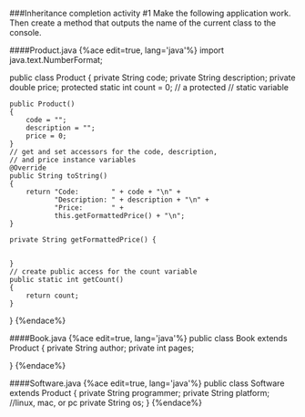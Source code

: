 ###Inheritance completion activity #1
Make the following application work. Then create a method that outputs the name of the current class to the console.

####Product.java
{%ace edit=true, lang='java'%}
import java.text.NumberFormat;

public class Product
{
    private String code;
    private String description;
    private double price;
    protected static int count = 0;   // a protected 
                                      // static variable

    public Product()
    {
        code = "";
        description = "";
        price = 0;
    }
    // get and set accessors for the code, description, 
    // and price instance variables
    @Override
    public String toString()
    {
        return "Code:        " + code + "\n" +
               "Description: " + description + "\n" +
               "Price:       " +
               this.getFormattedPrice() + "\n";
    }

    private String getFormattedPrice() {
		
		
	}
	// create public access for the count variable
    public static int getCount()   
    {                              
        return count;
    }
}
{%endace%} 

####Book.java
{%ace edit=true, lang='java'%}
public class Book extends Product {
    private String author;
    private int pages;

}
{%endace%} 

####Software.java
{%ace edit=true, lang='java'%}
public class Software extends Product {
    private String programmer;
    private String platform; //linux, mac, or pc
    private String os; 
}
{%endace%}